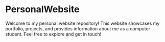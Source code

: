 # PersonalWebsite
Welcome to my personal website repository! This website showcases my portfolio, projects, and provides information about me as a computer student. Feel free to explore and get in touch!
